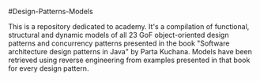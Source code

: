 #Design-Patterns-Models

This is a repository dedicated to academy. It's a compilation of functional, structural and dynamic models of all 23 GoF object-oriented design patterns and concurrency patterns presented in the book "Software architecture design patterns in Java" by Parta Kuchana. Models have been retrieved using reverse engineering from examples presented in that book for every design pattern.
